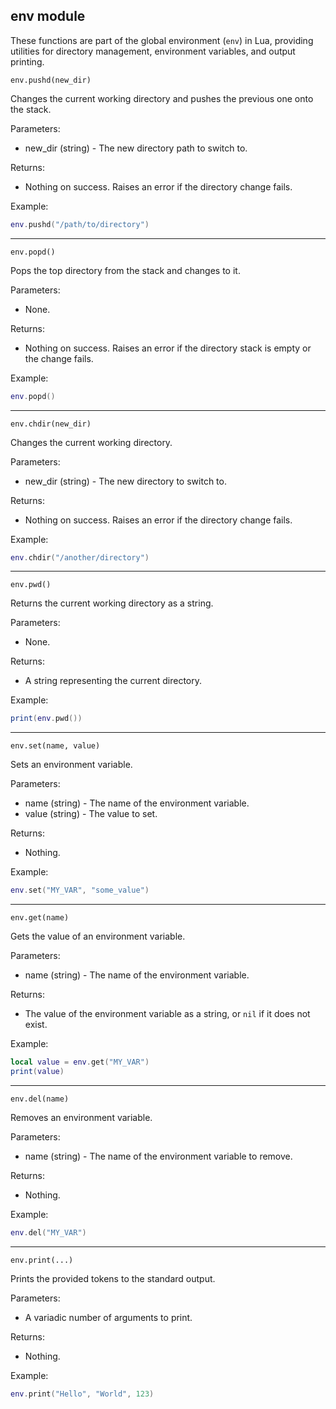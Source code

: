 ## env module

These functions are part of the global environment (`env`) in Lua, providing utilities for directory management,
environment variables, and output printing.

`env.pushd(new_dir)`

Changes the current working directory and pushes the previous one onto the stack.

Parameters:

* new_dir (string) - The new directory path to switch to.

Returns:

* Nothing on success. Raises an error if the directory change fails.

Example:

```lua
env.pushd("/path/to/directory")
```

---

`env.popd()`

Pops the top directory from the stack and changes to it.

Parameters:

* None.

Returns:

* Nothing on success. Raises an error if the directory stack is empty or the change fails.

Example:

```lua
env.popd()
```

---

`env.chdir(new_dir)`

Changes the current working directory.

Parameters:

* new_dir (string) - The new directory to switch to.

Returns:

* Nothing on success. Raises an error if the directory change fails.

Example:

```lua
env.chdir("/another/directory")
```

---

`env.pwd()`

Returns the current working directory as a string.

Parameters:

* None.

Returns:

* A string representing the current directory.

Example:

```lua
print(env.pwd())
```

---

`env.set(name, value)`

Sets an environment variable.

Parameters:

* name (string) - The name of the environment variable.
* value (string) - The value to set.

Returns:

* Nothing.

Example:

```lua
env.set("MY_VAR", "some_value")
```

---

`env.get(name)`

Gets the value of an environment variable.

Parameters:

* name (string) - The name of the environment variable.

Returns:

* The value of the environment variable as a string, or `nil` if it does not exist.

Example:

```lua
local value = env.get("MY_VAR")
print(value)
```

---

`env.del(name)`

Removes an environment variable.

Parameters:

* name (string) - The name of the environment variable to remove.

Returns:

* Nothing.

Example:

```lua
env.del("MY_VAR")
```

---

`env.print(...)`

Prints the provided tokens to the standard output.

Parameters:

* A variadic number of arguments to print.

Returns:

* Nothing.

Example:

```lua
env.print("Hello", "World", 123)
```
